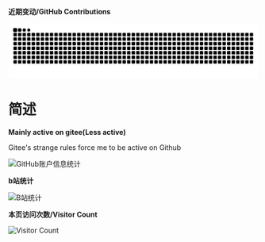 **近期变动/GitHub Contributions**

<picture>
  <source media="(prefers-color-scheme: dark)" srcset="https://raw.githubusercontent.com/Ne-GH/Ne-GH/output/github-contribution-grid-snake-dark.svg" />
  <source media="(prefers-color-scheme: light)" srcset="https://raw.githubusercontent.com/Ne-GH/Ne-GH/output/github-contribution-grid-snake.svg" />
  <img alt="github-snake" src="https://raw.githubusercontent.com/Ne-GH/Ne-GH/output/github-contribution-grid-snake.svg" />
</picture> 

# 简述

**Mainly active on gitee(Less active)**

Gitee's strange rules force me to be active on Github

![GitHub账户信息统计](https://github-stats.ubrong.com/api?username=little-data&show_icons=true)

**b站统计**

![B站统计](https://stats.justsong.cn/api/bilibili/?id=357695126)

**本页访问次数/Visitor Count**

![Visitor Count](https://profile-counter.glitch.me/little-data/count.svg)
<!---
Ne-GH/Ne-GH is a ✨ special ✨ repository because its `README.md` (this file) appears on your GitHub profile.
You can click the Preview link to take a look at your changes.
--->
